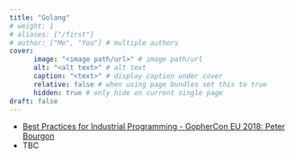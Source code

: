 ```yaml
---
title: "Golang"
# weight: 1
# aliases: ["/first"]
# author: ["Me", "You"] # multiple authors
cover:
      image: "<image path/url>" # image path/url
      alt: "<alt text>" # alt text
      caption: "<text>" # display caption under cover
      relative: false # when using page bundles set this to true
      hidden: true # only hide on current single page
draft: false
---
```


- [Best Practices for Industrial Programming - GopherCon EU 2018: Peter Bourgon](https://www.youtube.com/watch?v=PTE4VJIdHPg&ab_channel=GopherConEurope)
- TBC